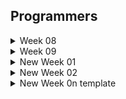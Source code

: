 ## Programmers

<details>
  <summary>Week 08</summary>
    <div>

> 8주차 (2024.07.08 - 2024.07.18)

1. 데이터 분석
    - 일자: 2024.07.18
    - 알고리즘: 기본
    - 고민: 5분
    - 코딩: 5분
    - 답안 설명
        1. label로 변수명을 설정해두고 인덱스를 찾아서 조건을 조회하는 방식으로 진행함
        2. 데이터 크기가 크지 않고 쉽게 생각이 가능해서 바로 풂

2. 이웃한 칸
    - 일자: 2024.07.18
    - 알고리즘: 기본
    - 고민: 3분
    - 코딩: 3분
    - 답안 설명
        1. dfs/bfs에서 좌표를 탐색하기 위해 나아가기 위한 첫번째 문제라 쉬웠음
        
3. 붕대 감기
    - 일자: 2024.07.18
    - 알고리즘: 구현
    - 고민: 19분
    - 코딩: 6분
    - 답안 설명
        1. t를 한 번씩 업데이트 하는 방법보다, attacks의 공격 시점을 queue로 생각해서 빼내고, 그 시점에 맞게 업데이트 하는 방식을 떠올림
        2. 이를 위해서는 회복 -> 공격 -> 시간 업데이트 순으로 구성해야 했음
        3. 단, 공격 시점에는 힐을 못하므로 1초를 빼도록 함

</details>


<details>
  <summary>Week 09</summary>
    <div>

> 9주차 (2024.07.22 - 2024.07.29)

1. 가장 많이 받은 선물
    - 일자: 2024.07.29
    - 알고리즘: 구현
    - 고민: 10분
    - 코딩: 25분
    - 답안 설명
        1. 딕셔너리를 써서 각 사람의 친구별 선물 횟수를 기록
        2. 딕셔너리를 써서 각 사람의 선물지수도 기록
        3. 이중 반복문으로 예측 결과 도출
        4. 인덱싱이 중요


</details>

<details>
  <summary> New Week 01</summary>
    <div>

> 1주차 (2024.09.05 - 2024.09.08)

1. 삼각 달팽이
    - 일자: 2024.09.05
    - 알고리즘: 구현/수학
    - 고민: 40분
    - 코딩: 15분
    - 답안 설명
        - 왼쪽 변을 지나갈 때는 계차수열로 해당 층(floor)값부터 아래로 갈수록 1씩 증가한 값을 차수로 더함
        - 아래 변을 지나갈 때는 등차수열로 증가 1씩 증가
        - 오른 변을 지나갈 때는 계차수열로 해당 층(floor)값부터 위로 갈수록 1씩 뺀 값 차수로 뺌
        - result = [0]에서 시작해서 이전의 값에 대해 해당되는 점화식을 계산하는 방식으로 해결
        - 이를 위해서는 n일 때 숫자 i가 해당하는 floor를 구하는 방법이 필요했는데, 반복문으로 딕셔너리에 저장
        - 달팽이 모양으로 변의 길이가 n에서 시작해서 0이 될 때까지 시행되므로 while문으로 n을 1씩 빼가며 반복문을 수행

2. 배달
    - 일자: 2024.09.06
    - 알고리즘: 다익스트라, 플로이드-워셜
    - 고민: 40분
    - 코딩: 30분
    - 답안 설명
        - 다익스트라 알고리즘은 heapq를 사용해, 최소힙을 꺼내서 최단 거리에 반영하는 방식
        - 이를 위해 heappush 할 때 (거리, 노드)로 저장해야 함 (첫번째 인덱스를 기준으로 해서)
        - 플로이드-워셜 방법은 삼중 반복문을 써서 중간 지점인 k가 있다고 하고 i-j와 i-k + k-j 중 작은 값을 저장하는 방식
        - 두 방식 모두 결과는 (N + 1) * (N + 1) 2차원 배열을 그려서 저장하며, 초기값으로는 inf를 설정

3. N-Queen
    - 일자: 2024.09.07
    - 알고리즘: 백트래킹, DFS
    - 고민: 30분
    - 코딩: 30분
    - 답안 설명
        - 완전탐색이 필요하나, 2차원 배열로 볼 경우 시간 초과 문제 발생
        - 백트래킹을 쓰면서도 1차원적으로 사용하는 영리함을 발휘해야 했음
        - 특히, 대각선 방향을 고려하기 위해서는 기울기를 생각해서 행과 행 사이의 거리와 열과 열 사이의 절댓값 거리를 고려하는 방식을 써야했는데, 이 방법은 죽어도 못 떠올렸을 것 같음
        - 이렇게 파고들다가 level == n이면 return 1 하고 cnt에 추가하는 방식
        - 또한, dfs 인자 중 하나로 리스트를 추가해서 다음 행의 퀸의 열 위치를 append함

</details>

<details>
  <summary> New Week 02</summary>
    <div>

> 2주차 (2024.09.09 - 2024.09.15)

1. 프렌즈4블록
    - 일자: 2024.09.09
    - 알고리즘: 구현
    - 고민: 40분
    - 코딩: 25분
    - 답안 설명
        - set으로 삭제 인덱스를 저장하되, 각 열별로 삭제해야 할 행 위치를 열 단위로 저장했다.
        - 빈 공간을 채우는 것은 string으로 바꾼 후 0인 공간을 replace하고, zfill을 쓰는 방식으로 해결했다.
        - 다만, transpose 과정이 필요했는데, 이를 좀 더 깔끔하게 하기 위해서 zip(*board)를 썼으면 좋았을 것 같다.

2. 파일명 정렬
    - 일자: 2024.09.10
    - 알고리즘: 문자열, 정렬
    - 고민: 10분
    - 코딩: 36분
    - 답안 설명
        - 문자열을 앞에서부터 pop하면서 HEAD 부분과 NUMBER 부분 구분, TAIL은 정렬에 쓰지 않아 저장 안 함
        - sorted의 key를 써서 HEAD, NORMAL 순서로 정렬
        - 정답을 보기 전에 일부 케이스에서 자꾸 안돼서 특수문자에서 실수했다고 생각하고 이 부분만 봤는데, 시간 낭비함..

3. n진수 게임
    - 일자: 2024.09.11
    - 알고리즘: 수학, 문자열
    - 고민: 15분
    - 코딩: 10분
    - 답안 설명
        - 10-15는 A-F로 대응시키기 위해 dict에서 끌어오는 방법 사용
        - 리스트는 나중에 join해야 되니까 문자열에 결과를 저장함
        - n진법은 divmod(i, n)을 i가 0이 될 때까지 시행하는 방식
        - 최종적으로 리스트 인덱싱을 활용해 답안 return

4. 후보키
    - 일자: 2024.09.12
    - 알고리즘: 완전탐색
    - 고민: 5분
    - 코딩: 30분
    - 답안 설명
        - 행과 열의 개수를 구한 후, 열의 조합을 사용해 풀이
        - 집합을 위주로 쓴 이유는 유일성 확인의 경우 중복된 행이 있으면 길이로 판단하기 위해서
        - 최소성을 확인하기 위해서는 지금 보고 있는 칼럼이 이미 등록된 적이 있는지 확인해야 했는데, 반복문으로 하나씩 확인함
        - 행의 개수가 최대 20이고 열의 개수가 최대 8개로 전체 조합을 고려해도 그 수가 많지 않아서 완전탐색으로 확인함

5. 스킬트리
    - 일자: 2024.09.13
    - 알고리즘: 큐
    - 고민: 5분
    - 코딩: 15분
    - 답안 설명
        - 선행 스킬과 관련 있는 스킬만 우선 남기고 차례대로 popleft해서 비교 (pop(0) 사용)
        - 근데 실수로, pop(0)를 안 하고 pop()을 써가지고 틀림
        - 테케에서는 다 맞는 거로 떠서, 실제 코테라면 그냥 틀렸을 것이라 주의 필요

6. 방문 길이
    - 일자: 2024.09.14
    - 알고리즘: 구현
    - 고민: 7분
    - 코딩: 8분
    - 답안 설명
        - 집합 자료형을 써서, x1, x2와 y1, y2를 모두 기록했다.
        - 양방향을 고려하기 위해서 저장할 때는 x1, x2와 y1, y2를 각각 정렬하는 방법을 사용했다.

7. 괄호 변환
    - 일자: 2024.09.15
    - 알고리즘: 스택, 큐, dfs
    - 고민: 30분
    - 코딩: 40분
    - 답안 설명
        - 주어진 작동 순서를 그대로 잘 따르는 것이 관건
        - 특히, 4단계 재귀적으로 v를 확인하고, u를 뒤집는다 이 말을 잘 읽고 수행해야 함
        - dfs의 인자 안에 문자열을 더해가며 푼 것은 처음인데 뭔가 이해가 갔다.
        - 다만, return을 잘 처리해야 했는데 실수를 했다
        - 그리고 재귀적인 u, v를 헷갈려서 잘 못 입력한 부분도 있어 어려웠다.
</details>

<details>
  <summary> New Week 0n template</summary>
    <div>

> n주차 (2024.09. - 2024.09.)

1. 
    - 일자: 2024.09.
    - 알고리즘:
    - 고민: 분
    - 코딩: 분
    - 답안 설명
        - 

2. 
    - 일자: 2024.09.
    - 알고리즘: 
    - 고민: 분
    - 코딩: 분
    - 답안 설명
        - 

3. 
    - 일자: 2024.09.
    - 알고리즘: 
    - 고민: 분
    - 코딩: 분
    - 답안 설명
        - 
4. 
    - 일자: 2024.09.
    - 알고리즘: 
    - 고민: 분
    - 코딩: 분
    - 답안 설명
        - 

5. 
    - 일자: 2024.09.
    - 알고리즘: 
    - 고민: 분
    - 코딩: 분
    - 답안 설명
        - 

6. 
    - 일자: 2024.09.
    - 알고리즘: 
    - 고민: 분
    - 코딩: 분
    - 답안 설명
        - 

7. 
    - 일자: 2024.09.
    - 알고리즘: 
    - 고민: 분
    - 코딩: 분
    - 답안 설명
        - 
</details>